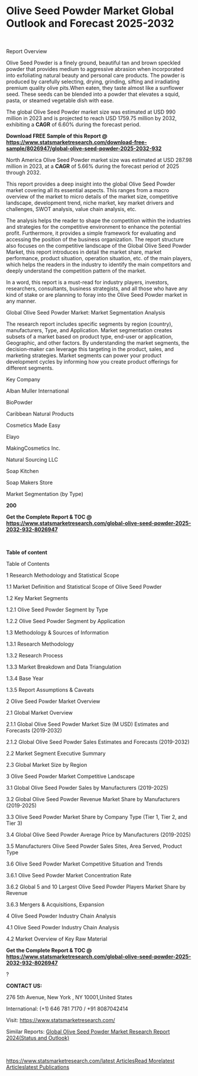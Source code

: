 <h1>Olive Seed Powder Market Global Outlook and Forecast 2025-2032</h1><br/><p>Report Overview</p>
 
 
 
 <p>Olive Seed Powder is a finely ground, beautiful tan and brown speckled powder that provides medium to aggressive abrasion when incorporated into exfoliating natural beauty and personal care products. The powder is produced by carefully selecting, drying, grinding, sifting and irradiating premium quality olive pits.When eaten, they taste almost like a sunflower seed. These seeds can be blended into a powder that elevates a squid, pasta, or steamed vegetable dish with ease.</p>
 
 
 
 <p>The global Olive Seed Powder market size was estimated at USD 990 million in 2023 and is projected to reach USD 1759.75 million by 2032, exhibiting a <strong>CAGR</strong> of 6.60% during the forecast period.</p>
 
 
 
 <p><strong>Download FREE Sample of this Report @ <a href="https://www.statsmarketresearch.com/download-free-sample/8026947/global-olive-seed-powder-2025-2032-932">https://www.statsmarketresearch.com/download-free-sample/8026947/global-olive-seed-powder-2025-2032-932</a></strong></p>
 
 
 
 <p>North America Olive Seed Powder market size was estimated at USD 287.98 million in 2023, at a <strong>CAGR</strong> of 5.66% during the forecast period of 2025 through 2032.</p>
 
 
 
 <p>This report provides a deep insight into the global Olive Seed Powder market covering all its essential aspects. This ranges from a macro overview of the market to micro details of the market size, competitive landscape, development trend, niche market, key market drivers and challenges, SWOT analysis, value chain analysis, etc.</p>
 
 
 
 <p>The analysis helps the reader to shape the competition within the industries and strategies for the competitive environment to enhance the potential profit. Furthermore, it provides a simple framework for evaluating and accessing the position of the business organization. The report structure also focuses on the competitive landscape of the Global Olive Seed Powder Market, this report introduces in detail the market share, market performance, product situation, operation situation, etc. of the main players, which helps the readers in the industry to identify the main competitors and deeply understand the competition pattern of the market.</p>
 
 
 
 <p>In a word, this report is a must-read for industry players, investors, researchers, consultants, business strategists, and all those who have any kind of stake or are planning to foray into the Olive Seed Powder market in any manner.</p>
 
 
 
 <p>Global Olive Seed Powder Market: Market Segmentation Analysis</p>
 
 
 
 <p>The research report includes specific segments by region (country), manufacturers, Type, and Application. Market segmentation creates subsets of a market based on product type, end-user or application, Geographic, and other factors. By understanding the market segments, the decision-maker can leverage this targeting in the product, sales, and marketing strategies. Market segments can power your product development cycles by informing how you create product offerings for different segments.</p>
 
 
 
 <p>Key Company</p>
 
 
 
 <p>Alban Muller International</p>
 
 
 
 <p>BioPowder</p>
 
 
 
 <p>Caribbean Natural Products</p>
 
 
 
 <p>Cosmetics Made Easy</p>
 
 
 
 <p>Elayo</p>
 
 
 
 <p>MakingCosmetics Inc.</p>
 
 
 
 <p>Natural Sourcing LLC</p>
 
 
 
 <p>Soap Kitchen</p>
 
 
 
 <p>Soap Makers Store</p>
 
 
 
 <p>Market Segmentation (by Type)</p>
 
 
 
 <p><strong>200</strong></p>
 
 
 
 <div><b>Get the Complete Report & TOC @ <a href="https://www.statsmarketresearch.com/global-olive-seed-powder-2025-2032-932-8026947">https://www.statsmarketresearch.com/global-olive-seed-powder-2025-2032-932-8026947</a></b></div>
 
 
 
 <p><br />
 
 <b>Table of content</b></p>
 
 
 
 <p>Table of Contents<br />
 
 1 Research Methodology and Statistical Scope<br />
 
 1.1 Market Definition and Statistical Scope of Olive Seed Powder<br />
 
 1.2 Key Market Segments<br />
 
 1.2.1 Olive Seed Powder Segment by Type<br />
 
 1.2.2 Olive Seed Powder Segment by Application<br />
 
 1.3 Methodology & Sources of Information<br />
 
 1.3.1 Research Methodology<br />
 
 1.3.2 Research Process<br />
 
 1.3.3 Market Breakdown and Data Triangulation<br />
 
 1.3.4 Base Year<br />
 
 1.3.5 Report Assumptions & Caveats<br />
 
 2 Olive Seed Powder Market Overview<br />
 
 2.1 Global Market Overview<br />
 
 2.1.1 Global Olive Seed Powder Market Size (M USD) Estimates and Forecasts (2019-2032)<br />
 
 2.1.2 Global Olive Seed Powder Sales Estimates and Forecasts (2019-2032)<br />
 
 2.2 Market Segment Executive Summary<br />
 
 2.3 Global Market Size by Region<br />
 
 3 Olive Seed Powder Market Competitive Landscape<br />
 
 3.1 Global Olive Seed Powder Sales by Manufacturers (2019-2025)<br />
 
 3.2 Global Olive Seed Powder Revenue Market Share by Manufacturers (2019-2025)<br />
 
 3.3 Olive Seed Powder Market Share by Company Type (Tier 1, Tier 2, and Tier 3)<br />
 
 3.4 Global Olive Seed Powder Average Price by Manufacturers (2019-2025)<br />
 
 3.5 Manufacturers Olive Seed Powder Sales Sites, Area Served, Product Type<br />
 
 3.6 Olive Seed Powder Market Competitive Situation and Trends<br />
 
 3.6.1 Olive Seed Powder Market Concentration Rate<br />
 
 3.6.2 Global 5 and 10 Largest Olive Seed Powder Players Market Share by Revenue<br />
 
 3.6.3 Mergers & Acquisitions, Expansion<br />
 
 4 Olive Seed Powder Industry Chain Analysis<br />
 
 4.1 Olive Seed Powder Industry Chain Analysis<br />
 
 4.2 Market Overview of Key Raw Material</p>
 
 
 
 <div><b>Get the Complete Report & TOC @ <a href="https://www.statsmarketresearch.com/global-olive-seed-powder-2025-2032-932-8026947">https://www.statsmarketresearch.com/global-olive-seed-powder-2025-2032-932-8026947</a></b></div>
 
 
 
 <p>? </p>
 
 
 
 <p><b>CONTACT US:</b><br />
 
 276 5th Avenue, New York , NY 10001,United States<br />
 
 International: (+1) 646 781 7170 / +91 8087042414<br />
 
 Visit: <a href="https://www.statsmarketresearch.com/">https://www.statsmarketresearch.com/</a><br />
 
 Similar Reports: <a href="https://www.statsmarketresearch.com/global-olive-seed-powder-2025-2032-932-8026947">Global Olive Seed Powder Market Research Report 2024(Status and Outlook)</a><br />
 
 <br />
 
 <a href="https://gyeongbokgung.com">https://www.statsmarketresearch.com/</a><a href="https://hallyeomaritime.com">latest Articles</a><a href="https://jingwansa.com">Read More</a><a href="https://nguoiviet.jp/">latest Articles</a><a href="https://www.intelmarketresearch.com/">latest Publications</a></p>